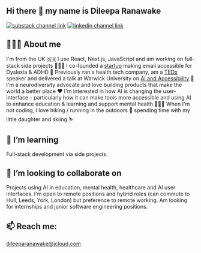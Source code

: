 ## Hi there 👋 my name is Dileepa Ranawake

[![substack channel link](https://img.shields.io/badge/Substack-FF6719?style=for-the-badge&logo=substack&logoColor=white)](https://www.dileeparanawake.com/)
[![linkedin channel link](https://img.shields.io/badge/Linkedin-0e76a8?style=for-the-badge&logoColor=white)](https://www.linkedin.com/in/dileepa-ranawake/)

## 🙋🏽‍♂️ About me

I'm from the UK 🇬🇧 I use React, Next.js, JavaScript and am working on full-stack side projects 🧑🏽‍💻 I co-founded a [startup](https://youtu.be/-_7hUF_p2CQ?si=zbxa288yXtgzMOf3) making email accessible for Dyslexia & ADHD 🚀 Previously ran a health tech company, am a [TEDx](https://youtu.be/uRVmXBo_Mf0?si=rJld3Ci7x0fxhjuN) speaker and delivered a talk
at Warwick University on [AI and Accessibility](https://www.linkedin.com/posts/dileepa-ranawake_ai-accessibility-neurodiversity-activity-7080591003442655232-2dA-?utm_source=share&utm_medium=member_desktop) 🎤 I'm a neurodiversity advocate and love building products that make the world a better place ❤️ I'm interested in how AI is changing the user-interface - particularly how it can make tools more accessible and using AI to enhance education & learning and support mental health 👨🏽‍🏫 When I'm not coding, I love hiking / running in the outdoors 🌳 spending time with my little daughter and skiing ⛷️

## 🌱 I’m learning

Full-stack development via side projects.

## 👯 I’m looking to collaborate on

Projects using AI in education, mental health, healthcare and AI user interfaces. I'm open to remote positions and hybrid roles (can commute to Hull, Leeds, York, London) but preference to remote working. Am looking for internships and junior software engineering positions.

## 📫 Reach me:

[dileeparanawake@icloud.com](mailto:dileeparanawake@icloud.com)

<!--
**dileeparanawake/dileeparanawake** is a ✨ _special_ ✨ repository because its `README.md` (this file) appears on your GitHub profile.

Here are some ideas to get you started:

- 🔭 I’m currently working on ...
- 🌱 I’m currently learning ...
- 👯 I’m looking to collaborate on ...
- 🤔 I’m looking for help with ...
- 💬 Ask me about ...
- 📫 How to reach me: ...
- 😄 Pronouns: ...
- ⚡ Fun fact: ...
-->
